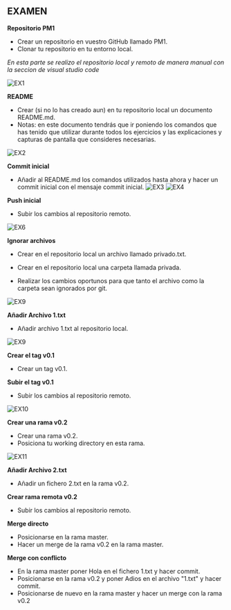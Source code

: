 ## EXAMEN 

**Repositorio PM1**

* Crear un repositorio en vuestro GitHub llamado PM1. 
* Clonar tu repositorio en tu entorno local. 

*En esta parte se realizo el repositorio local y remoto de manera manual con la seccion de visual studio code*



![EX1](https://user-images.githubusercontent.com/70531734/191497646-74115623-0127-4729-888f-ef3eeb79c07f.PNG)

**README**

* Crear (si no lo has creado aun) en tu repositorio local un documento README.md. 
* Notas: en este documento tendrás que ir poniendo los comandos que has tenido que utilizar durante todos    los ejercicios y las explicaciones y capturas de pantalla que consideres necesarias.

![EX2](https://user-images.githubusercontent.com/70531734/191498651-28fb2ac5-8400-4b49-921a-0799885b0bce.PNG)


**Commit inicial** 

* Añadir al README.md los comandos utilizados hasta ahora y hacer un commit inicial con el mensaje commit inicial. 
![EX3](https://user-images.githubusercontent.com/70531734/191498810-2a9634b9-6c39-401b-a5cc-b750fa3e1960.PNG)
![EX4](https://user-images.githubusercontent.com/70531734/191498828-0b7cf9b3-8f8d-4d41-b441-f8de04729e9f.PNG)

**Push inicial**

* Subir los cambios al repositorio remoto. 

![EX6](https://user-images.githubusercontent.com/70531734/191498867-6764d55e-2088-43e5-8876-5bba183b1e84.PNG)

**Ignorar archivos**

* Crear en el repositorio local un archivo llamado privado.txt. 
 
* Crear en el repositorio local una carpeta llamada privada. 
 
* Realizar los cambios oportunos para que tanto el archivo como la carpeta sean ignorados por git. 

![EX9](https://user-images.githubusercontent.com/70531734/191499467-6795a911-7048-4db9-bca2-fa203e1d5e1e.PNG)


**Añadir Archivo 1.txt**

* Añadir archivo 1.txt al repositorio local. 

![EX9](https://user-images.githubusercontent.com/70531734/191499467-6795a911-7048-4db9-bca2-fa203e1d5e1e.PNG)

**Crear el tag v0.1**

* Crear un tag v0.1. 
 
**Subir el tag v0.1**

* Subir los cambios al repositorio remoto. 

![EX10](https://user-images.githubusercontent.com/70531734/191499681-dc136075-27db-4ebf-bd4f-f321a1a8d562.PNG)

**Crear una rama v0.2** 

* Crear una rama v0.2. 
* Posiciona tu working directory en esta rama. 

![EX11](https://user-images.githubusercontent.com/70531734/191499833-a0b44068-9d26-4dd7-b311-a4a845486871.PNG)
 

**Añadir Archivo 2.txt** 

* Añadir un fichero 2.txt en la rama v0.2. 
 
**Crear rama remota v0.2** 

* Subir los cambios al repositorio remoto. 

**Merge directo** 

* Posicionarse en la rama master. 
* Hacer un merge de la rama v0.2 en la rama master. 

**Merge con conflicto** 

* En la rama master poner Hola en el fichero 1.txt y hacer commit. 
* Posicionarse en la rama v0.2 y poner Adios en el archivo "1.txt" y hacer commit. 
* Posicionarse de nuevo en la rama master y hacer un merge con la rama v0.2 



